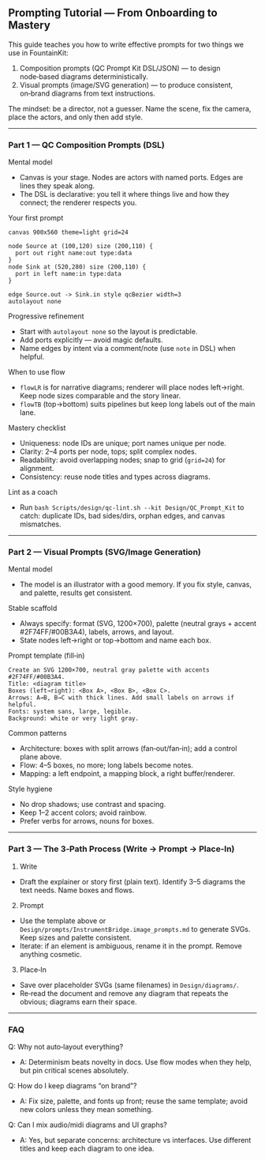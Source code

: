 ## Prompting Tutorial — From Onboarding to Mastery

This guide teaches you how to write effective prompts for two things we use in FountainKit:

1) Composition prompts (QC Prompt Kit DSL/JSON) — to design node‑based diagrams deterministically.
2) Visual prompts (image/SVG generation) — to produce consistent, on‑brand diagrams from text instructions.

The mindset: be a director, not a guesser. Name the scene, fix the camera, place the actors, and only then add style.

---

### Part 1 — QC Composition Prompts (DSL)

Mental model
- Canvas is your stage. Nodes are actors with named ports. Edges are lines they speak along.
- The DSL is declarative: you tell it where things live and how they connect; the renderer respects you.

Your first prompt
```
canvas 900x560 theme=light grid=24

node Source at (100,120) size (200,110) {
  port out right name:out type:data
}
node Sink at (520,280) size (200,110) {
  port in left name:in type:data
}

edge Source.out -> Sink.in style qcBezier width=3
autolayout none
```

Progressive refinement
- Start with `autolayout none` so the layout is predictable.
- Add ports explicitly — avoid magic defaults.
- Name edges by intent via a comment/note (use `note` in DSL) when helpful.

When to use flow
- `flowLR` is for narrative diagrams; renderer will place nodes left→right. Keep node sizes comparable and the story linear.
- `flowTB` (top→bottom) suits pipelines but keep long labels out of the main lane.

Mastery checklist
- Uniqueness: node IDs are unique; port names unique per node.
- Clarity: 2–4 ports per node, tops; split complex nodes.
- Readability: avoid overlapping nodes; snap to grid (`grid=24`) for alignment.
- Consistency: reuse node titles and types across diagrams.

Lint as a coach
- Run `bash Scripts/design/qc-lint.sh --kit Design/QC_Prompt_Kit` to catch: duplicate IDs, bad sides/dirs, orphan edges, and canvas mismatches.

---

### Part 2 — Visual Prompts (SVG/Image Generation)

Mental model
- The model is an illustrator with a good memory. If you fix style, canvas, and palette, results get consistent.

Stable scaffold
- Always specify: format (SVG, 1200×700), palette (neutral grays + accent #2F74FF/#00B3A4), labels, arrows, and layout.
- State nodes left→right or top→bottom and name each box.

Prompt template (fill‑in)
```
Create an SVG 1200×700, neutral gray palette with accents #2F74FF/#00B3A4.
Title: <diagram title>
Boxes (left→right): <Box A>, <Box B>, <Box C>.
Arrows: A→B, B→C with thick lines. Add small labels on arrows if helpful.
Fonts: system sans, large, legible.
Background: white or very light gray.
```

Common patterns
- Architecture: boxes with split arrows (fan‑out/fan‑in); add a control plane above.
- Flow: 4–5 boxes, no more; long labels become notes.
- Mapping: a left endpoint, a mapping block, a right buffer/renderer.

Style hygiene
- No drop shadows; use contrast and spacing.
- Keep 1–2 accent colors; avoid rainbow.
- Prefer verbs for arrows, nouns for boxes.

---

### Part 3 — The 3‑Path Process (Write → Prompt → Place‑In)

1) Write
- Draft the explainer or story first (plain text). Identify 3–5 diagrams the text needs. Name boxes and flows.

2) Prompt
- Use the template above or `Design/prompts/InstrumentBridge.image_prompts.md` to generate SVGs. Keep sizes and palette consistent.
- Iterate: if an element is ambiguous, rename it in the prompt. Remove anything cosmetic.

3) Place‑In
- Save over placeholder SVGs (same filenames) in `Design/diagrams/`.
- Re‑read the document and remove any diagram that repeats the obvious; diagrams earn their space.

---

### FAQ

Q: Why not auto‑layout everything?
- A: Determinism beats novelty in docs. Use flow modes when they help, but pin critical scenes absolutely.

Q: How do I keep diagrams “on brand”?
- A: Fix size, palette, and fonts up front; reuse the same template; avoid new colors unless they mean something.

Q: Can I mix audio/midi diagrams and UI graphs?
- A: Yes, but separate concerns: architecture vs interfaces. Use different titles and keep each diagram to one idea.

